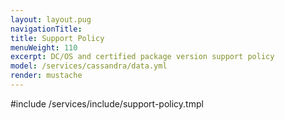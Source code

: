 ```yaml
---
layout: layout.pug
navigationTitle:
title: Support Policy
menuWeight: 110
excerpt: DC/OS and certified package version support policy
model: /services/cassandra/data.yml
render: mustache
---
```


#include /services/include/support-policy.tmpl
